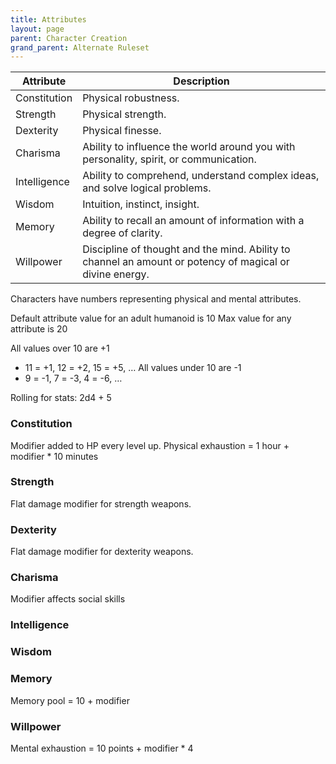 ```yaml
---
title: Attributes
layout: page
parent: Character Creation
grand_parent: Alternate Ruleset
---
```


| Attribute | Description |
|---|---|
| Constitution | Physical robustness. |
| Strength | Physical strength. |
| Dexterity | Physical finesse. |
| Charisma | Ability to influence the world around you with personality, spirit, or communication. |
| Intelligence | Ability to comprehend, understand complex ideas, and solve logical problems. |
| Wisdom | Intuition, instinct, insight. |
| Memory | Ability to recall an amount of information with a degree of clarity. |
| Willpower | Discipline of thought and the mind. Ability to channel an amount or potency of magical or divine energy. |

Characters have numbers representing physical and mental attributes.

Default attribute value for an adult humanoid is 10
Max value for any attribute is 20

All values over 10 are +1
  - 11 = +1, 12 = +2, 15 = +5, …
All values under 10 are -1
  - 9 = -1, 7 = -3, 4 = -6, …

Rolling for stats:
2d4 + 5

### Constitution
Modifier added to HP every level up. Physical exhaustion = 1 hour + modifier * 10 minutes

### Strength
Flat damage modifier for strength weapons.

### Dexterity
Flat damage modifier for dexterity weapons.

### Charisma
Modifier affects social skills

### Intelligence

### Wisdom

### Memory
Memory pool = 10 + modifier

### Willpower
Mental exhaustion = 10 points + modifier * 4
